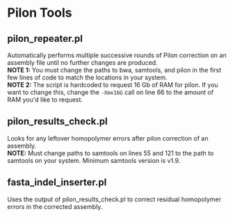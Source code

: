# Pilon Tools  
## pilon_repeater.pl
Automatically performs multiple successive rounds of Pilon correction on an assembly file until no further changes are produced.  
**NOTE 1:** You must change the paths to bwa, samtools, and pilon in the first few lines of code to match the locations in your system.  
**NOTE 2:** The script is hardcoded to request 16 Gb of RAM for pilon. If you want to change this, change the `-Xmx16G` call on line 66 
to the amount of RAM you'd like to request.  

## pilon\_results_check.pl  
Looks for any leftover homopolymer errors after pilon correction of an assembly.   
**NOTE:** Must change paths to samtools on lines 55 and 121 to the path to samtools on your system. Minimum samtools version is v1.9.

## fasta\_indel_inserter.pl  
Uses the output of pilon\_results_check.pl to correct residual homopolymer errors in the corrected assembly.  
